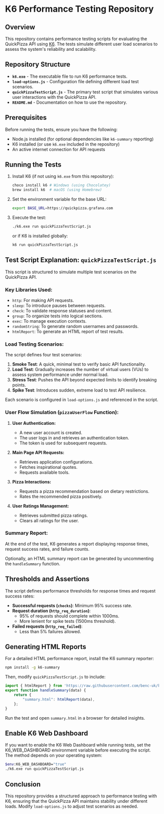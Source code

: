 # K6 Performance Testing Repository

## Overview
This repository contains performance testing scripts for evaluating the QuickPizza API using [K6](https://k6.io/). The tests simulate different user load scenarios to assess the system's reliability and scalability.

## Repository Structure

- **`k6.exe`** - The executable file to run K6 performance tests.
- **`load-options.js`** - Configuration file defining different load test scenarios.
- **`quickPizzaTestScript.js`** - The primary test script that simulates various user interactions with the QuickPizza API.
- **`README.md`** - Documentation on how to use the repository.

## Prerequisites

Before running the tests, ensure you have the following:
- Node.js installed (for optional dependencies like `k6-summary` reporting)
- K6 installed (or use `k6.exe` included in the repository)
- An active internet connection for API requests

## Running the Tests

1. Install K6 (if not using `k6.exe` from this repository):
   ```sh
   choco install k6 # Windows (using Chocolatey)
   brew install k6  # macOS (using Homebrew)
   ```
2. Set the environment variable for the base URL:
   ```sh
   export BASE_URL=https://quickpizza.grafana.com
   ```
3. Execute the test:
   ```sh
   ./k6.exe run quickPizzaTestScript.js
   ```
   or if K6 is installed globally:
   ```sh
   k6 run quickPizzaTestScript.js
   ```

## Test Script Explanation: `quickPizzaTestScript.js`

This script is structured to simulate multiple test scenarios on the QuickPizza API.

### Key Libraries Used:
- `http`: For making API requests.
- `sleep`: To introduce pauses between requests.
- `check`: To validate response statuses and content.
- `group`: To organize tests into logical sections.
- `exec`: To manage execution contexts.
- `randomString`: To generate random usernames and passwords.
- `htmlReport`: To generate an HTML report of test results.

### Load Testing Scenarios:
The script defines four test scenarios:

1. **Smoke Test**: A quick, minimal test to verify basic API functionality.
2. **Load Test**: Gradually increases the number of virtual users (VUs) to assess system performance under normal load.
3. **Stress Test**: Pushes the API beyond expected limits to identify breaking points.
4. **Spike Test**: Introduces sudden, extreme load to test API resilience.

Each scenario is configured in `load-options.js` and referenced in the script.

### User Flow Simulation (`pizzaUserFlow` Function):

1. **User Authentication:**
   - A new user account is created.
   - The user logs in and retrieves an authentication token.
   - The token is used for subsequent requests.

2. **Main Page API Requests:**
   - Retrieves application configurations.
   - Fetches inspirational quotes.
   - Requests available tools.

3. **Pizza Interactions:**
   - Requests a pizza recommendation based on dietary restrictions.
   - Rates the recommended pizza positively.

4. **User Ratings Management:**
   - Retrieves submitted pizza ratings.
   - Clears all ratings for the user.

### Summary Report:
At the end of the test, K6 generates a report displaying response times, request success rates, and failure counts.

Optionally, an HTML summary report can be generated by uncommenting the `handleSummary` function.

## Thresholds and Assertions
The script defines performance thresholds for response times and request success rates:

- **Successful requests (`checks`)**: Minimum 95% success rate.
- **Request duration (`http_req_duration`)**:
  - 95% of requests should complete within 1000ms.
  - More lenient for spike tests (1500ms threshold).
- **Failed requests (`http_req_failed`)**:
  - Less than 5% failures allowed.

## Generating HTML Reports

For a detailed HTML performance report, install the K6 summary reporter:
```sh
npm install -g k6-summary
```

Then, modify `quickPizzaTestScript.js` to include:
```js
import { htmlReport } from 'https://raw.githubusercontent.com/benc-uk/k6-reporter/main/dist/bundle.js';
export function handleSummary(data) {
    return {
        "summary.html": htmlReport(data),
    };
}
```
Run the test and open `summary.html` in a browser for detailed insights.

## Enable K6 Web Dashboard

If you want to enable the K6 Web Dashboard while running tests, set the K6_WEB_DASHBOARD environment variable before executing the script. The method depends on your operating system:
```sh
$env:K6_WEB_DASHBOARD="true"
./k6.exe run quickPizzaTestScript.js
```
## Conclusion
This repository provides a structured approach to performance testing with K6, ensuring that the QuickPizza API maintains stability under different loads. Modify `load-options.js` to adjust test scenarios as needed.

